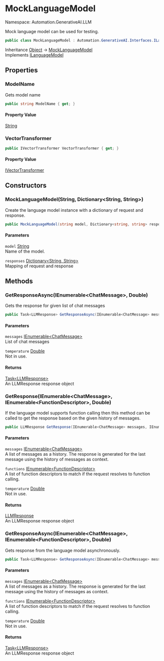 # MockLanguageModel

Namespace: Automation.GenerativeAI.LLM

Mock language model can be used for testing.

```csharp
public class MockLanguageModel : Automation.GenerativeAI.Interfaces.ILanguageModel
```

Inheritance [Object](https://docs.microsoft.com/en-us/dotnet/api/system.object) → [MockLanguageModel](./automation.generativeai.llm.mocklanguagemodel.md)<br>
Implements [ILanguageModel](./automation.generativeai.interfaces.ilanguagemodel.md)

## Properties

### **ModelName**

Gets model name

```csharp
public string ModelName { get; }
```

#### Property Value

[String](https://docs.microsoft.com/en-us/dotnet/api/system.string)<br>

### **VectorTransformer**

```csharp
public IVectorTransformer VectorTransformer { get; }
```

#### Property Value

[IVectorTransformer](./automation.generativeai.interfaces.ivectortransformer.md)<br>

## Constructors

### **MockLanguageModel(String, Dictionary&lt;String, String&gt;)**

Create the language model instance with a dictionary of request and response.

```csharp
public MockLanguageModel(string model, Dictionary<string, string> responses)
```

#### Parameters

`model` [String](https://docs.microsoft.com/en-us/dotnet/api/system.string)<br>
Name of the model.

`responses` [Dictionary&lt;String, String&gt;](https://docs.microsoft.com/en-us/dotnet/api/system.collections.generic.dictionary-2)<br>
Mapping of request and response

## Methods

### **GetResponseAsync(IEnumerable&lt;ChatMessage&gt;, Double)**

Gets the response for given list of chat messages

```csharp
public Task<LLMResponse> GetResponseAsync(IEnumerable<ChatMessage> messages, double temperature)
```

#### Parameters

`messages` [IEnumerable&lt;ChatMessage&gt;](https://docs.microsoft.com/en-us/dotnet/api/system.collections.generic.ienumerable-1)<br>
List of chat messages

`temperature` [Double](https://docs.microsoft.com/en-us/dotnet/api/system.double)<br>
Not in use.

#### Returns

[Task&lt;LLMResponse&gt;](https://docs.microsoft.com/en-us/dotnet/api/system.threading.tasks.task-1)<br>
An LLMResponse response object

### **GetResponse(IEnumerable&lt;ChatMessage&gt;, IEnumerable&lt;FunctionDescriptor&gt;, Double)**

If the language model supports function calling then this method can be called to
 get the response based on the given history of messages.

```csharp
public LLMResponse GetResponse(IEnumerable<ChatMessage> messages, IEnumerable<FunctionDescriptor> functions, double temperature)
```

#### Parameters

`messages` [IEnumerable&lt;ChatMessage&gt;](https://docs.microsoft.com/en-us/dotnet/api/system.collections.generic.ienumerable-1)<br>
A list of messages as a history. The response is generated for 
 the last message using the history of messages as context.

`functions` [IEnumerable&lt;FunctionDescriptor&gt;](https://docs.microsoft.com/en-us/dotnet/api/system.collections.generic.ienumerable-1)<br>
A list of function descriptors to match if the request resolves 
 to function calling.

`temperature` [Double](https://docs.microsoft.com/en-us/dotnet/api/system.double)<br>
Not in use.

#### Returns

[LLMResponse](./automation.generativeai.interfaces.llmresponse.md)<br>
An LLMResponse response object

### **GetResponseAsync(IEnumerable&lt;ChatMessage&gt;, IEnumerable&lt;FunctionDescriptor&gt;, Double)**

Gets response from the language model asynchronously.

```csharp
public Task<LLMResponse> GetResponseAsync(IEnumerable<ChatMessage> messages, IEnumerable<FunctionDescriptor> functions, double temperature)
```

#### Parameters

`messages` [IEnumerable&lt;ChatMessage&gt;](https://docs.microsoft.com/en-us/dotnet/api/system.collections.generic.ienumerable-1)<br>
A list of messages as a history. The response is generated for 
 the last message using the history of messages as context.

`functions` [IEnumerable&lt;FunctionDescriptor&gt;](https://docs.microsoft.com/en-us/dotnet/api/system.collections.generic.ienumerable-1)<br>
A list of function descriptors to match if the request resolves 
 to function calling.

`temperature` [Double](https://docs.microsoft.com/en-us/dotnet/api/system.double)<br>
Not in use.

#### Returns

[Task&lt;LLMResponse&gt;](https://docs.microsoft.com/en-us/dotnet/api/system.threading.tasks.task-1)<br>
An LLMResponse response object
